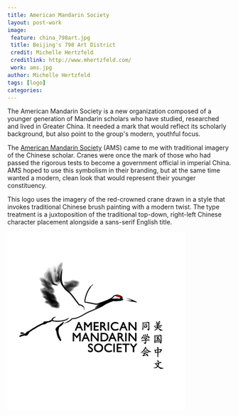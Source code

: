 ```yaml
---
title: American Mandarin Society
layout: post-work
image:
 feature: china_798art.jpg
 title: Beijing's 798 Art District
 credit: Michelle Hertzfeld
 creditlink: http://www.mhertzfeld.com/
 work: ams.jpg
author: Michelle Hertzfeld
tags: [logo]
categories:
---
```

The American Mandarin Society is a new organization composed of a younger generation of Mandarin scholars who have studied, researched and lived in Greater China. It needed a mark that would reflect its scholarly background, but also point to the group's modern, youthful focus.<!--more-->

The [American Mandarin Society](http://www.mandarinsociety.us/) (AMS) came to me with traditional imagery of the Chinese scholar. Cranes were once the mark of those who had passed the rigorous tests to become a government official in imperial China. AMS hoped to use this symbolism in their branding, but at the same time wanted a modern, clean look that would represent their younger constituency.

This logo uses the imagery of the red-crowned crane drawn in a style that invokes traditional Chinese brush painting with a modern twist. The type treatment is a juxtoposition of the traditional top-down, right-left Chinese character placement alongside a sans-serif English title.

![New American Mandarin Society logo](/img/ams_logo.jpg)
